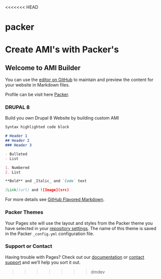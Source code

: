 <<<<<<< HEAD
# packer
Create AMI's with Packer's
=======
## Welcome to AMI Builder

You can use the [editor on GitHub](https://github.com/dahiyashish/packer/edit/master/README.md) to maintain and preview the content for your website in Markdown files.

Profile can be visit here [Packer](https://dahiyashish.github.io/).

### DRUPAL 8

Build you own Drupal 8 Website by building custom AMI

```markdown
Syntax highlighted code block

# Header 1
## Header 2
### Header 3

- Bulleted
- List

1. Numbered
2. List

**Bold** and _Italic_ and `Code` text

[Link](url) and ![Image](src)
```

For more details see [GitHub Flavored Markdown](https://guides.github.com/features/mastering-markdown/).

### Packer Themes

Your Pages site will use the layout and styles from the Packer theme you have selected in your [repository settings](https://github.com/dahiyashish/packer/settings). The name of this theme is saved in the Packer `_config.yml` configuration file.

### Support or Contact

Having trouble with Pages? Check out our [documentation](https://docs.github.com/categories/github-pages-basics/) or [contact support](https://github.com/contact) and we’ll help you sort it out.

>>>>>>> dmdev
